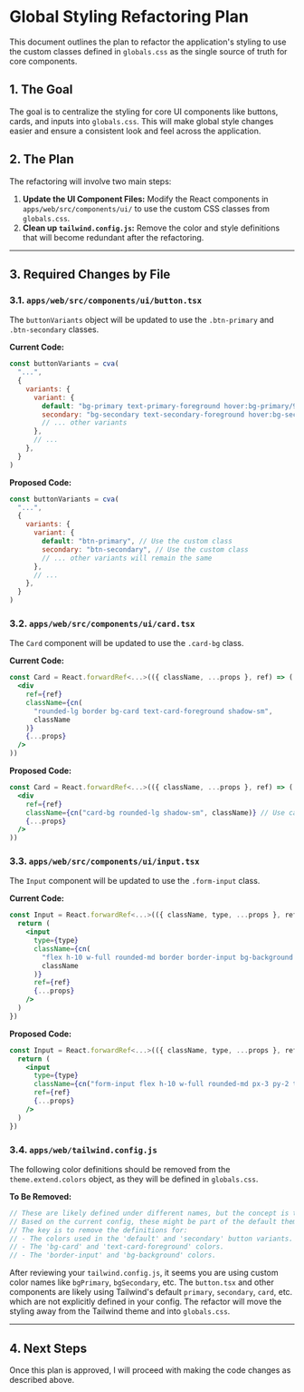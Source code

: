 # Global Styling Refactoring Plan

This document outlines the plan to refactor the application's styling to use the custom classes defined in `globals.css` as the single source of truth for core components.

## 1. The Goal

The goal is to centralize the styling for core UI components like buttons, cards, and inputs into `globals.css`. This will make global style changes easier and ensure a consistent look and feel across the application.

## 2. The Plan

The refactoring will involve two main steps:
1.  **Update the UI Component Files:** Modify the React components in `apps/web/src/components/ui/` to use the custom CSS classes from `globals.css`.
2.  **Clean up `tailwind.config.js`:** Remove the color and style definitions that will become redundant after the refactoring.

---

## 3. Required Changes by File

### 3.1. `apps/web/src/components/ui/button.tsx`

The `buttonVariants` object will be updated to use the `.btn-primary` and `.btn-secondary` classes.

**Current Code:**
```javascript
const buttonVariants = cva(
  "...",
  {
    variants: {
      variant: {
        default: "bg-primary text-primary-foreground hover:bg-primary/90",
        secondary: "bg-secondary text-secondary-foreground hover:bg-secondary/80",
        // ... other variants
      },
      // ...
    },
  }
)
```

**Proposed Code:**
```javascript
const buttonVariants = cva(
  "...",
  {
    variants: {
      variant: {
        default: "btn-primary", // Use the custom class
        secondary: "btn-secondary", // Use the custom class
        // ... other variants will remain the same
      },
      // ...
    },
  }
)
```

### 3.2. `apps/web/src/components/ui/card.tsx`

The `Card` component will be updated to use the `.card-bg` class.

**Current Code:**
```jsx
const Card = React.forwardRef<...>(({ className, ...props }, ref) => (
  <div
    ref={ref}
    className={cn(
      "rounded-lg border bg-card text-card-foreground shadow-sm",
      className
    )}
    {...props}
  />
))
```

**Proposed Code:**
```jsx
const Card = React.forwardRef<...>(({ className, ...props }, ref) => (
  <div
    ref={ref}
    className={cn("card-bg rounded-lg shadow-sm", className)} // Use card-bg and keep other relevant classes
    {...props}
  />
))
```

### 3.3. `apps/web/src/components/ui/input.tsx`

The `Input` component will be updated to use the `.form-input` class.

**Current Code:**
```jsx
const Input = React.forwardRef<...>(({ className, type, ...props }, ref) => {
  return (
    <input
      type={type}
      className={cn(
        "flex h-10 w-full rounded-md border border-input bg-background px-3 py-2 text-sm ...",
        className
      )}
      ref={ref}
      {...props}
    />
  )
})
```

**Proposed Code:**
```jsx
const Input = React.forwardRef<...>(({ className, type, ...props }, ref) => {
  return (
    <input
      type={type}
      className={cn("form-input flex h-10 w-full rounded-md px-3 py-2 text-sm ...", className)} // Add form-input and keep other relevant classes
      ref={ref}
      {...props}
    />
  )
})
```

### 3.4. `apps/web/tailwind.config.js`

The following color definitions should be removed from the `theme.extend.colors` object, as they will be defined in `globals.css`.

**To Be Removed:**
```javascript
// These are likely defined under different names, but the concept is to remove the colors used by the components.
// Based on the current config, these might be part of the default theme and not explicitly in the extend section.
// The key is to remove the definitions for:
// - The colors used in the 'default' and 'secondary' button variants.
// - The 'bg-card' and 'text-card-foreground' colors.
// - The 'border-input' and 'bg-background' colors.
```
After reviewing your `tailwind.config.js`, it seems you are using custom color names like `bgPrimary`, `bgSecondary`, etc. The `button.tsx` and other components are likely using Tailwind's default `primary`, `secondary`, `card`, etc. which are not explicitly defined in your config. The refactor will move the styling away from the Tailwind theme and into `globals.css`.

---

## 4. Next Steps

Once this plan is approved, I will proceed with making the code changes as described above.
